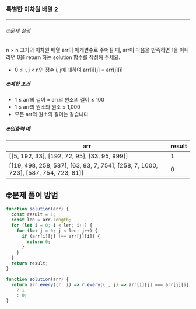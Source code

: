 ### 특별한 이차원 배열 2

---

###### 🤓문제 설명

n × n 크기의 이차원 배열 arr이 매개변수로 주어질 때, arr이 다음을 만족하면 1을 아니라면 0을 return 하는 solution 함수를 작성해 주세요.

- 0 ≤ i, j < n인 정수 i, j에 대하여 arr[i][j] = arr[j][i]

##### 🤓제한 조건

- 1 ≤ arr의 길이 = arr의 원소의 길이 ≤ 100
- 1 ≤ arr의 원소의 원소 ≤ 1,000
- 모든 arr의 원소의 길이는 같습니다.

##### 🤓입출력 예

| arr                                                                               | result |
| --------------------------------------------------------------------------------- | ------ |
| [[5, 192, 33], [192, 72, 95], [33, 95, 999]]                                      | 1      |
| [[19, 498, 258, 587], [63, 93, 7, 754], [258, 7, 1000, 723], [587, 754, 723, 81]] | 0      |

## 🤓문제 풀이 방법

```javascript
function solution(arr) {
  const result = 1;
  const len = arr.length;
  for (let i = 0; i < len; i++) {
    for (let j = 0; j < len; j++) {
      if (arr[i][j] !== arr[j][i]) {
        return 0;
      }
    }
  }
  return result;
}
```

```javascript
function solution(arr) {
  return arr.every((r, i) => r.every((_, j) => arr[i][j] === arr[j][i]))
    ? 1
    : 0;
}
```
